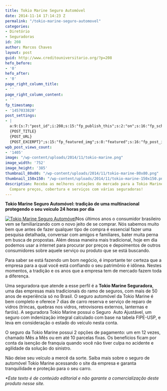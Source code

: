```yaml
---
title: Tokio Marine Seguro Automóvel
date: 2014-11-14 17:14:23 Z
permalink: "/tokio-marine-seguro-automovel"
categories:
- Diretório
- Seguradoras
id: 208
author: Marcos Chaves
layout: post
guid: http://www.creditouniversitario.org/?p=208
hefo_before:
- '0'
hefo_after:
- '0'
page_right_column_title:
- ''
page_right_column_content:
- ''
fp_timestamp:
- '1457033820'
post_settings:
- |
  a:9:{s:7:"post_id";i:208;s:15:"fp_publish_this";s:2:"on";s:16:"fp_schedule_this";s:3:"yes";s:11:"fp_datetime";s:16:"2016/03/03 16:37";s:18:"fp_timezone_offset";s:3:"180";s:8:"msg_body";s:66:"Novo post no {SITE_NAME}
  {POST_TITLE}
  {POST_URL}
  {POST_EXCERPT}";s:15:"fp_featured_img";s:8:"featured";s:16:"fp_post_img_text";s:0:"";s:5:"pages";a:2:{i:0;s:3:"own";i:1;s:15:"520743491417556";}}
wpb_post_views_count:
- '1405'
image: "/wp-content/uploads/2014/11/tokio-marine.png"
image_width: '752'
image_height: '385'
thumbnail_80x80: "/wp-content/uploads/2014/11/tokio-marine-80x80.png"
thumbnail_150x150: "/wp-content/uploads/2014/11/tokio-marine-150x150.png"
description: Receba as melhores cotações do mercado para a Tokio Marine Seguro Auto.
  Compare preços, cobertura e serviços com várias seguradoras!
---
```


**Tokio Marine Seguro Automóvel: tradição de uma multinacional protegendo o seu veículo 24 horas por dia**

[<img class="alignleft wp-image-3471 size-medium" title="Tokio Marine Seguro Automóvel" src="/wp-content/uploads/2014/11/tokio-marine-250x128.png" alt="Tokio Marine Seguro Automóvel" width="250" height="128" srcset="/wp-content/uploads/2014/11/tokio-marine-250x128.png 250w, /wp-content/uploads/2014/11/tokio-marine-700x358.png 700w, /wp-content/uploads/2014/11/tokio-marine-120x61.png 120w, /wp-content/uploads/2014/11/tokio-marine.png 752w" sizes="(max-width: 250px) 100vw, 250px" />](/wp-content/uploads/2014/11/tokio-marine.png)Nos últimos anos o consumidor brasileiro vem se familiarizando com o novo jeito de se comprar. Nós sabemos muito bem que antes de fazer qualquer tipo de compra é essencial fazer uma pesquisa detalhada, conversar com amigos e familiares, bater muita perna em busca de propostas. Além dessa maneira mais tradicional, hoje em dia podemos usar a internet para procurar por preços e depoimentos de outros consumidores sobre aquele serviço ou produto que se está buscando.

Para saber se está fazendo um bom negócio, é importante ter certeza que a empresa para a qual você está confiando o seu patrimônio é idônea. Nestes momentos, a tradição e os anos que a empresa tem de mercado fazem toda a diferença.

Uma seguradora que atende a esse perfil é a **Tokio Marine Seguradora**, uma das empresas mais tradicionais do ramo de seguros, com mais de 50 anos de experiência só no Brasil. O seguro automóvel da Tokio Marine é bem completo e oferece 7 dias de carro reserva e serviço de reparo de vidros (trincas, quebras nos vidros, retrovisores externos, lanternas e faróis). A seguradora Tokio Marine possui o Seguro  Auto Ajustável, um seguro com indenização integral calculado com base na tabela FIPE-USP, e leva em consideração o estado do veículo nesta conta.

O seguro da Tokio Marine possui 2 opções de pagamento: um em 12 vezes, chamado Mês a Mês ou em até 10 parcelas fixas. Os benefícios ficam por conta da isenção de franquia quando você não tiver culpa no acidente e agilidade da solução do sinistro.

Não deixe seu veículo a mercê da sorte. Saiba mais sobre o seguro de automóvel Tokio Marine acessando o site da empresa e garanta tranquilidade e proteção para o seu carro.

_*Este texto é de conteúdo editorial e não garante a comercialização deste produto nesse site._